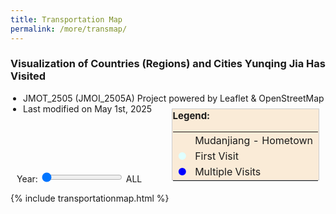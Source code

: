 ```yaml
---
title: Transportation Map
permalink: /more/transmap/
---
```


<style>
.intro{
font-family:times;
font-size:21px;
}
</style>

<script>
if (window !== window.top) {
  document.querySelectorAll('body *:not(#map):not(#map *)').forEach(e => e.style.display = 'none');
  document.documentElement.style.height = '100%';
  document.body.style.height = '100%';
  const map = document.getElementById('map');
  if (map) map.style.height = '100%';
}
</script>

### Visualization of Countries (Regions) and Cities Yunqing Jia Has Visited

<ul style="list-style-type: disc; padding-left: 20px;">
  <li>JMOT_2505 (JMOI_2505A) Project powered by Leaflet & OpenStreetMap</li>
  <li>Last modified on May 1st, 2025</li>
</ul>

<br>

<div style="height: 50px;"></div>

<div style="margin: 10px; position: relative;">
  <label for="yearSlider">Year:</label>
  <input type="range" id="yearSlider" min="1997" max="{{ site.time | date: '%Y' }}" step="1" value="1997">
  <span id="yearLabel">ALL</span>

  <div id="legend" style="background: rgb(250, 235, 215); padding: 1px; border: 1px solid #ccc; position: absolute; top: -100px; right: 0px; z-index: 1000; font-size: 15px;">
  <b>Legend:</b>
  <table style="border-collapse: collapse; margin-bottom: -3px; padding-bottom: -3px;">
    <tr style="border: none;">
      <td style="border: none; padding-top: 3px; padding-right: 5px; text-align: center;">
        <i class="fa fa-home" style="color: rgb(97,170,227);"></i>
      </td>
      <td style="border: none; padding-top: 3px;">Mudanjiang - Hometown</td>
    </tr>
    <tr style="border: none;">
      <td style="border: none; padding-top: 1px; padding-right: 5px; text-align: center;">
        <span style="color: rgb(224,255,255);">●</span>
      </td>
      <td style="border: none; padding-top: 1px;">First Visit</td>
    </tr>
    <tr style="border: none;">
      <td style="border: none; padding-top: 1px; padding-right: 5px; text-align: center;">
        <span style="color: blue;">●</span>
      </td>
      <td style="border: none; padding-top: 1px;">Multiple Visits</td>
    </tr>
  </table>
  </div>

</div>

{% include transportationmap.html %}





